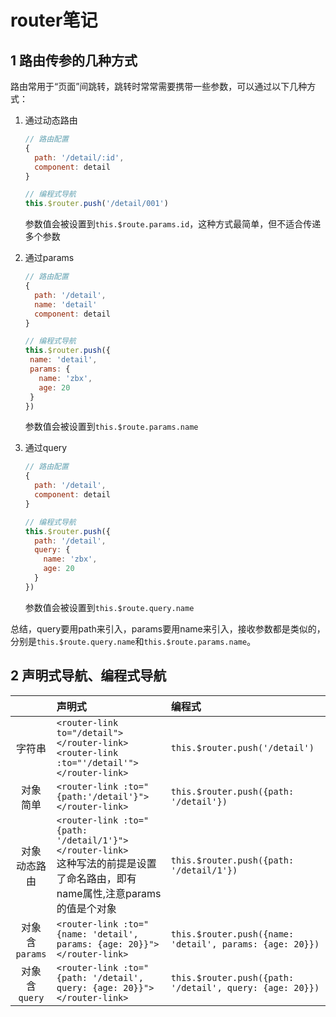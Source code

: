 # router笔记

## 1 路由传参的几种方式

路由常用于“页面”间跳转，跳转时常常需要携带一些参数，可以通过以下几种方式：

1. 通过动态路由
   ```javascript
   // 路由配置
   {
     path: '/detail/:id',
     component: detail
   }
   ```

   ```javascript
   // 编程式导航
   this.$router.push('/detail/001')
   ```
   参数值会被设置到`this.$route.params.id`，这种方式最简单，但不适合传递多个参数
   
2. 通过params
   ```javascript
   // 路由配置
   {
     path: '/detail',
     name: 'detail'
     component: detail
   }
   ```
   ```javascript
   // 编程式导航
   this.$router.push({
    name: 'detail',
    params: {
      name: 'zbx',
      age: 20
    }
   })
   ```
   参数值会被设置到`this.$route.params.name`

3. 通过query
   ```javascript
   // 路由配置
   {
     path: '/detail',
     component: detail
   }
   ```
   ```javascript
   // 编程式导航
   this.$router.push({
     path: '/detail',
     query: {
       name: 'zbx',
       age: 20
     }
   })
   ```
   参数值会被设置到`this.$route.query.name`

总结，query要用path来引入，params要用name来引入，接收参数都是类似的，分别是`this.$route.query.name`和`this.$route.params.name`。

## 2 声明式导航、编程式导航
||声明式|编程式
:--:|:--|:--
字符串|`<router-link to="/detail"></router-link>`<br>`<router-link :to="'/detail'"></router-link>`|`this.$router.push('/detail')`
对象<br/>简单|`<router-link :to="{path:'/detail'}"></router-link>`|`this.$router.push({path: '/detail'})`
对象<br/>动态路由|`<router-link :to="{path: '/detail/1'}"></router-link>`<br/>这种写法的前提是设置了命名路由，即有name属性,注意params的值是个对象|`this.$router.push({path: '/detail/1'})`
对象<br/>含`params`|`<router-link :to="{name: 'detail', params: {age: 20}}"></router-link>`|`this.$router.push({name: 'detail', params: {age: 20}})`
对象<br/>含`query`|`<router-link :to="{path: '/detail', query: {age: 20}}"></router-link>`|`this.$router.push({path: '/detail', query: {age: 20}})`

